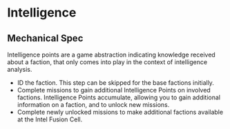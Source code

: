 Intelligence
===

Mechanical Spec
---
Intelligence points are a game abstraction indicating knowledge received about a faction, that only comes into play in the context of intelligence analysis.

 - ID the faction. This step can be skipped for the base factions initially.
 - Complete missions to gain additional Intelligence Points on involved factions. Intelligence Points accumulate, allowing you to gain additional information on a faction, and to unlock new missions.
 - Complete newly unlocked missions to make additional factions available at the Intel Fusion Cell.
